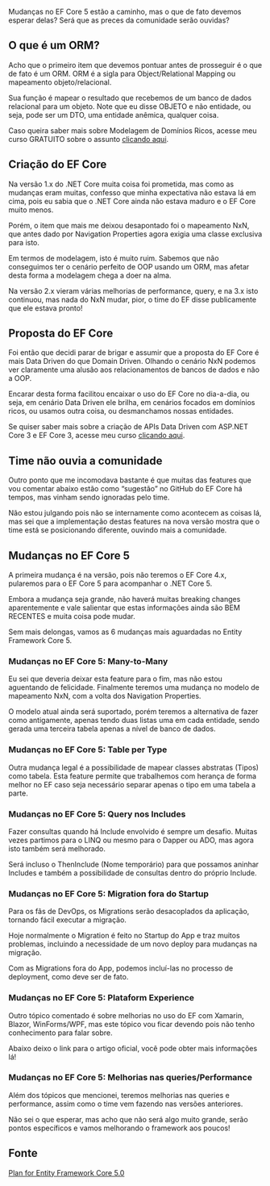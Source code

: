 Mudanças no EF Core 5 estão a caminho, mas o que de fato devemos esperar delas? Será que as preces da comunidade serão ouvidas?

O que é um ORM?
---------------

Acho que o primeiro item que devemos pontuar antes de prosseguir é o que de fato é um ORM. ORM é a sigla para Object/Relational Mapping ou mapeamento objeto/relacional.

Sua função é mapear o resultado que recebemos de um banco de dados relacional para um objeto. Note que eu disse OBJETO e não entidade, ou seja, pode ser um DTO, uma entidade anêmica, qualquer coisa.

Caso queira saber mais sobre Modelagem de Domínios Ricos, acesse meu curso GRATUITO sobre o assunto [clicando aqui](https://balta.io/cursos/modelando-dominios-ricos).

Criação do EF Core
------------------

Na versão 1.x do .NET Core muita coisa foi prometida, mas como as mudanças eram muitas, confesso que minha expectativa não estava lá em cima, pois eu sabia que o .NET Core ainda não estava maduro e o EF Core muito menos.

Porém, o item que mais me deixou desapontado foi o mapeamento NxN, que antes dado por Navigation Properties agora exigia uma classe exclusiva para isto.

Em termos de modelagem, isto é muito ruim. Sabemos que não conseguimos ter o cenário perfeito de OOP usando um ORM, mas afetar desta forma a modelagem chega a doer na alma.

Na versão 2.x vieram várias melhorias de performance, query, e na 3.x isto continuou, mas nada do NxN mudar, pior, o time do EF disse publicamente que ele estava pronto!

Proposta do EF Core
-------------------

Foi então que decidi parar de brigar e assumir que a proposta do EF Core é mais Data Driven do que Domain Driven. Olhando o cenário NxN podemos ver claramente uma alusão aos relacionamentos de bancos de dados e não a OOP.

Encarar desta forma facilitou encaixar o uso do EF Core no dia-a-dia, ou seja, em cenário Data Driven ele brilha, em cenários focados em domínios ricos, ou usamos outra coisa, ou desmanchamos nossas entidades.

Se quiser saber mais sobre a criação de APIs Data Driven com ASP.NET Core 3 e EF Core 3, acesse meu curso [clicando aqui](https://balta.io/cursos/criando-apis-data-driven-com-aspnet-core-3-e-ef-core-3).

Time não ouvia a comunidade
---------------------------

Outro ponto que me incomodava bastante é que muitas das features que vou comentar abaixo estão como “sugestão” no GitHub do EF Core há tempos, mas vinham sendo ignoradas pelo time.

Não estou julgando pois não se internamente como acontecem as coisas lá, mas sei que a implementação destas features na nova versão mostra que o time está se posicionando diferente, ouvindo mais a comunidade.

Mudanças no EF Core 5
---------------------

A primeira mudança é na versão, pois não teremos o EF Core 4.x, pularemos para o EF Core 5 para acompanhar o .NET Core 5.

Embora a mudança seja grande, não haverá muitas breaking changes aparentemente e vale salientar que estas informações ainda são BEM RECENTES e muita coisa pode mudar.

Sem mais delongas, vamos as 6 mudanças mais aguardadas no Entity Framework Core 5.

### Mudanças no EF Core 5: Many-to-Many

Eu sei que deveria deixar esta feature para o fim, mas não estou aguentando de felicidade. Finalmente teremos uma mudança no modelo de mapeamento NxN, com a volta dos Navigation Properties.

O modelo atual ainda será suportado, porém teremos a alternativa de fazer como antigamente, apenas tendo duas listas uma em cada entidade, sendo gerada uma terceira tabela apenas a nível de banco de dados.

### Mudanças no EF Core 5: Table per Type

Outra mudança legal é a possibilidade de mapear classes abstratas (Tipos) como tabela. Esta feature permite que trabalhemos com herança de forma melhor no EF caso seja necessário separar apenas o tipo em uma tabela a parte.

### Mudanças no EF Core 5: Query nos Includes

Fazer consultas quando há Include envolvido é sempre um desafio. Muitas vezes partimos para o LINQ ou mesmo para o Dapper ou ADO, mas agora isto também será melhorado.

Será incluso o ThenInclude (Nome temporário) para que possamos aninhar Includes e também a possibilidade de consultas dentro do próprio Include.

### Mudanças no EF Core 5: Migration fora do Startup

Para os fãs de DevOps, os Migrations serão desacoplados da aplicação, tornando fácil executar a migração.

Hoje normalmente o Migration é feito no Startup do App e traz muitos problemas, incluindo a necessidade de um novo deploy para mudanças na migração.

Com as Migrations fora do App, podemos incluí-las no processo de deployment, como deve ser de fato.

### Mudanças no EF Core 5: Plataform Experience

Outro tópico comentado é sobre melhorias no uso do EF com Xamarin, Blazor, WinForms/WPF, mas este tópico vou ficar devendo pois não tenho conhecimento para falar sobre.

Abaixo deixo o link para o artigo oficial, você pode obter mais informações lá!

### Mudanças no EF Core 5: Melhorias nas queries/Performance

Além dos tópicos que mencionei, teremos melhorias nas queries e performance, assim como o time vem fazendo nas versões anteriores.

Não sei o que esperar, mas acho que não será algo muito grande, serão pontos específicos e vamos melhorando o framework aos poucos!

Fonte
-----

[Plan for Entity Framework Core 5.0](https://docs.microsoft.com/en-us/ef/core/what-is-new/ef-core-5.0/plan)

<div role="main" id="blog-s1-dotnet-134e3db1eea6c9829db1"></div>
<script type="text/javascript" src="https://d335luupugsy2.cloudfront.net/js/rdstation-forms/stable/rdstation-forms.min.js"></script>
<script type="text/javascript"> new RDStationForms('blog-s1-dotnet-134e3db1eea6c9829db1', 'UA-48664517-12').createForm();</script>